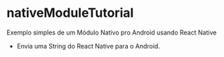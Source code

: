 # nativeModuleTutorial
Exemplo simples de um Módulo Nativo pro Android usando React Native
 - Envia uma String do React Native para o Android. 
